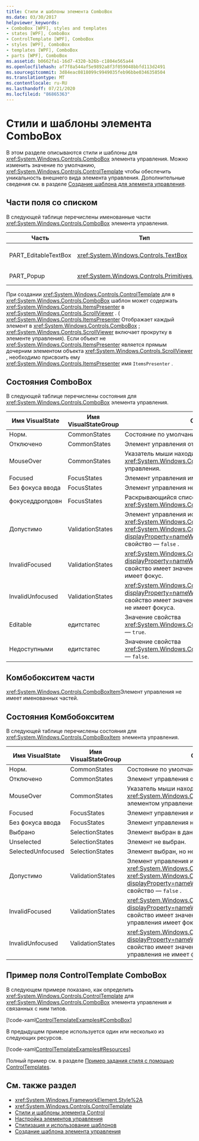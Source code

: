 ```yaml
---
title: Стили и шаблоны элемента ComboBox
ms.date: 03/30/2017
helpviewer_keywords:
- ComboBox [WPF], styles and templates
- states [WPF], ComboBox
- ControlTemplate [WPF], ComboBox
- styles [WPF], ComboBox
- templates [WPF], ComboBox
- parts [WPF], ComboBox
ms.assetid: b0662fa1-16d7-4320-b26b-c1804e565a44
ms.openlocfilehash: af7f8a544af5e9892a8f3f059048bbfd113d2491
ms.sourcegitcommit: 3d84eac0818099c9949035feb96bbe0346358504
ms.translationtype: MT
ms.contentlocale: ru-RU
ms.lasthandoff: 07/21/2020
ms.locfileid: "86865363"
---
```

# <a name="combobox-styles-and-templates"></a>Стили и шаблоны элемента ComboBox
В этом разделе описываются стили и шаблоны для <xref:System.Windows.Controls.ComboBox> элемента управления. Можно изменить значение по умолчанию, <xref:System.Windows.Controls.ControlTemplate> чтобы обеспечить уникальность внешнего вида элемента управления. Дополнительные сведения см. в разделе [Создание шаблона для элемента управления](../../../desktop-wpf/themes/how-to-create-apply-template.md).  
  
## <a name="combobox-parts"></a>Части поля со списком  
 В следующей таблице перечислены именованные части <xref:System.Windows.Controls.ComboBox> элемента управления.  
  
|Часть|Тип|Описание|  
|-|-|-|  
|PART_EditableTextBox|<xref:System.Windows.Controls.TextBox>|Содержит текст <xref:System.Windows.Controls.ComboBox> .|  
|PART_Popup|<xref:System.Windows.Controls.Primitives.Popup>|Раскрывающийся список, содержащий элементы в поле со списком.|  
  
 При создании <xref:System.Windows.Controls.ControlTemplate> для в <xref:System.Windows.Controls.ComboBox> шаблон может содержать <xref:System.Windows.Controls.ItemsPresenter> в <xref:System.Windows.Controls.ScrollViewer> . ( <xref:System.Windows.Controls.ItemsPresenter> Отображает каждый элемент в <xref:System.Windows.Controls.ComboBox> ; <xref:System.Windows.Controls.ScrollViewer> включает прокрутку в элементе управления).  Если объект не <xref:System.Windows.Controls.ItemsPresenter> является прямым дочерним элементом объекта <xref:System.Windows.Controls.ScrollViewer> , необходимо присвоить ему <xref:System.Windows.Controls.ItemsPresenter> имя `ItemsPresenter` .  
  
## <a name="combobox-states"></a>Состояния ComboBox  
 В следующей таблице перечислены состояния для <xref:System.Windows.Controls.ComboBox> элемента управления.  
  
|Имя VisualState|Имя VisualStateGroup|Описание|  
|-|-|-|  
|Норм.|CommonStates|Состояние по умолчанию.|  
|Отключено|CommonStates|Элемент управления отключен.|  
|MouseOver|CommonStates|Указатель мыши находится над <xref:System.Windows.Controls.ComboBox> элементом управления.|  
|Focused|FocusStates|Элемент управления имеет фокус.|  
|Без фокуса ввода|FocusStates|Элемент управления не имеет фокуса.|  
|фокуседдропдовн|FocusStates|Раскрывающийся список для <xref:System.Windows.Controls.ComboBox> имеет фокус.|  
|Допустимо|ValidationStates|Элемент управления использует <xref:System.Windows.Controls.Validation> класс, а <xref:System.Windows.Controls.Validation.HasError%2A?displayProperty=nameWithType> присоединенное свойство — `false` .|  
|InvalidFocused|ValidationStates|<xref:System.Windows.Controls.Validation.HasError%2A?displayProperty=nameWithType>Присоединенное свойство имеет значение `true` , а элемент управления имеет фокус.|  
|InvalidUnfocused|ValidationStates|<xref:System.Windows.Controls.Validation.HasError%2A?displayProperty=nameWithType>Присоединенное свойство имеет значение `true` , а элемент управления не имеет фокуса.|  
|Editable|едитстатес|Значение свойства <xref:System.Windows.Controls.ComboBox.IsEditable%2A> — `true`.|  
|Недоступными|едитстатес|Значение свойства <xref:System.Windows.Controls.ComboBox.IsEditable%2A> — `false`.|  
  
## <a name="comboboxitem-parts"></a>Комбобокситем части  
 <xref:System.Windows.Controls.ComboBoxItem>Элемент управления не имеет именованных частей.  
  
## <a name="comboboxitem-states"></a>Состояния Комбобокситем  
 В следующей таблице перечислены состояния для <xref:System.Windows.Controls.ComboBoxItem> элемента управления.  
  
|Имя VisualState|Имя VisualStateGroup|Описание|  
|-|-|-|  
|Норм.|CommonStates|Состояние по умолчанию.|  
|Отключено|CommonStates|Элемент управления отключен.|  
|MouseOver|CommonStates|Указатель мыши находится над <xref:System.Windows.Controls.ComboBoxItem> элементом управления.|  
|Focused|FocusStates|Элемент управления имеет фокус.|  
|Без фокуса ввода|FocusStates|Элемент управления не имеет фокуса.|  
|Выбрано|SelectionStates|Элемент выбран в данный момент.|  
|Unselected|SelectionStates|Элемент не выбран.|  
|SelectedUnfocused|SelectionStates|Элемент выбран, но не имеет фокуса.|  
|Допустимо|ValidationStates|Элемент управления использует <xref:System.Windows.Controls.Validation> класс, а <xref:System.Windows.Controls.Validation.HasError%2A?displayProperty=nameWithType> присоединенное свойство — `false` .|  
|InvalidFocused|ValidationStates|<xref:System.Windows.Controls.Validation.HasError%2A?displayProperty=nameWithType>Присоединенное свойство имеет значение `true` , а элемент управления имеет фокус.|  
|InvalidUnfocused|ValidationStates|<xref:System.Windows.Controls.Validation.HasError%2A?displayProperty=nameWithType>Присоединенное свойство имеет значение `true` , а элемент управления не имеет фокуса.|  
  
## <a name="combobox-controltemplate-example"></a>Пример поля ControlTemplate ComboBox  
 В следующем примере показано, как определить <xref:System.Windows.Controls.ControlTemplate> для <xref:System.Windows.Controls.ComboBox> элемента управления и связанных с ним типов.  
  
 [!code-xaml[ControlTemplateExamples#ComboBox](~/samples/snippets/csharp/VS_Snippets_Wpf/ControlTemplateExamples/CS/resources/combobox.xaml#combobox)]  
  
 В предыдущем примере используется один или несколько из следующих ресурсов.  
  
 [!code-xaml[ControlTemplateExamples#Resources](~/samples/snippets/csharp/VS_Snippets_Wpf/ControlTemplateExamples/CS/resources/shared.xaml#resources)]  
  
 Полный пример см. в разделе [Пример задания стиля с помощью ControlTemplates](https://github.com/Microsoft/WPF-Samples/tree/master/Styles%20&%20Templates/IntroToStylingAndTemplating).  
  
## <a name="see-also"></a>См. также раздел

- <xref:System.Windows.FrameworkElement.Style%2A>
- <xref:System.Windows.Controls.ControlTemplate>
- [Стили и шаблоны элемента Control](control-styles-and-templates.md)
- [Настройка элементов управления](control-customization.md)
- [Стилизация и использование шаблонов](../../../desktop-wpf/fundamentals/styles-templates-overview.md)
- [Создание шаблона элемента управления](../../../desktop-wpf/themes/how-to-create-apply-template.md)
